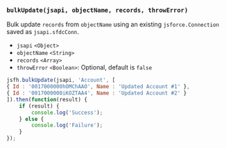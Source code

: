 ### ``bulkUpdate(jsapi, objectName, records, throwError)``
Bulk update ``records`` from ``objectName`` using an existing ``jsforce.Connection`` saved as ``jsapi.sfdcConn``.
- `jsapi` `<Object>`
- `objectName` `<String>`
- `records` `<Array>`
- `throwError` `<Boolean>`: Optional, default is `false`

```js
jsfh.bulkUpdate(jsapi, 'Account', [
{ Id : '0017000000hOMChAAO', Name : 'Updated Account #1' },
{ Id : '0017000000iKOZTAA4', Name : 'Updated Account #2' }
]).then(function(result) {
	if (result) {
        console.log('Success');
	} else {
        console.log('Failure');
	}
});
```